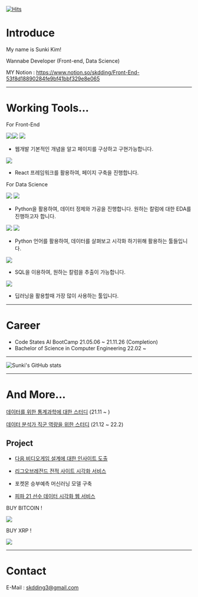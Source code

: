 [![Hits](https://hits.seeyoufarm.com/api/count/incr/badge.svg?url=https%3A%2F%2Fgithub.com%2Fskdding3%2Fhit-counter&count_bg=%2379C83D&title_bg=%23555555&icon=&icon_color=%23E7E7E7&title=hits&edge_flat=false)](https://hits.seeyoufarm.com)


# Introduce

My name is Sunki Kim!


Wannabe Developer (Front-end, Data Science)

MY Notion :  https://www.notion.so/skdding/Front-End-53f8d18890284fe9bf41bbf329e8e065

----------------------------------------------------------------------------------------------
# Working Tools...

For Front-End

<img src="https://img.shields.io/badge/Html5-E44D26?style=flat-square&logo=Html5&logoColor=white"/><img src="https://img.shields.io/badge/CSS3-1572B6?style=flat-square&logo=CSS3&logoColor=white"/> <img src="https://img.shields.io/badge/JavaScript-F7DF1E?style=flat-square&logo=JavaScript&logoColor=white"/> 
- 웹개발 기본적인 개념을 알고 페이지를 구상하고 구현가능합니다.

<img src="https://img.shields.io/badge/React-61DAFB?style=flat-square&logo=React&logoColor=white"/> 

- React 프레임워크를 활용하여, 페이지 구축을 진행합니다.

For Data Science

<img src="https://img.shields.io/badge/Python-3776AB?style=flat-square&logo=Python&logoColor=white"/>  <img src="https://img.shields.io/badge/pandas-150458?style=flat-square&logo=pandas&logoColor=white"/>  
- Python을 활용하여, 데이터 정제와 가공을 진행합니다. 원하는 칼럼에 대한 EDA를 진행하고자 합니다.

<img src="https://img.shields.io/badge/Google Colab-F9AB00?style=flat-square&logo=Google-Colab&logoColor=white"/> <img src="https://img.shields.io/badge/Jupyter-F37626?style=flat-square&logo=Jupyter&logoColor=white"/> 
- Python 언어를 활용하여, 데이터를 살펴보고 시각화 하기위해 활용하는 툴들입니다.

<img src="https://img.shields.io/badge/MySQL-4479A1?style=flat-square&logo=MySQL&logoColor=white"/> 

- SQL을 이용하여, 원하는 칼럼을 추출이 가능합니다.


<img src="https://img.shields.io/badge/TensorFlow-FF6F00?style=flat-square&logo=TensorFlow&logoColor=white"/> 

- 딥러닝을 활용할때 가장 많이 사용하는 툴입니다. 


----------------------------------------------------------------------------------------------

# Career
- Code States AI BootCamp 21.05.06 ~ 21.11.26 (Completion)
- Bachelor of Science in Computer Engineering 22.02 ~

----------------------------------------------------------------------------------------------


![Sunki's GitHub stats](https://github-readme-stats.vercel.app/api?username=skdding3&show_icons=true&theme=radical)

----------------------------------------------------------------------------------------------
# And More...

[데이터를 위한 통계과학에 대한 스터디](https://github.com/for-Statistics/Basic_statistic) (21.11 ~ )

[데이터 분석가 직군 역량을 위한 스터디](https://github.com/skdding3/Data-Analyst-Study) (21.12 ~ 22.2)



## Project

- [다음 비디오게임 설계에 대한 인사이트 도출](https://github.com/skdding3/Project/blob/main/Section1_Project_Sunki.ipynb)

- [리그오브레전드 전적 사이트 시각화 서비스](https://www.notion.so/skdding/LOL-Data-Analysis-f6b1cc37dab44ac99888ac3f3da2b448)

- 포켓몬 승부예측 머신러닝 모델 구축

- [피파 21 선수 데이터 시각화 웹 서비스](https://github.com/skdding3/Project/tree/main/Project%203/FIFA%20Data%20Analysis%20Service)






BUY BITCOIN ! 

<img src="https://img.shields.io/badge/Bitcoin-000000?style=for-the-badge&logo=bitcoin&logoColor=white">

BUY XRP !

<img src="https://img.shields.io/badge/XRP-000000?style=for-the-badge&logo=Ripple&logoColor=white">



-----------------------------------------------------------------------------------------------
# Contact

E-Mail : skdding3@gmail.com
